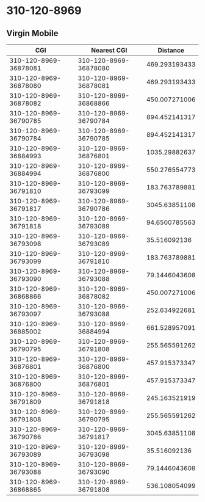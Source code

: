 # 310-120-8969
## Virgin Mobile


| CGI | Nearest CGI | Distance |
|-----|-------------|----------|
| 310-120-8969-36878081 | 310-120-8969-36878080 | 469.293193433 |
| 310-120-8969-36878080 | 310-120-8969-36878081 | 469.293193433 |
| 310-120-8969-36878082 | 310-120-8969-36868866 | 450.007271006 |
| 310-120-8969-36790785 | 310-120-8969-36790784 | 894.452141317 |
| 310-120-8969-36790784 | 310-120-8969-36790785 | 894.452141317 |
| 310-120-8969-36884993 | 310-120-8969-36876801 | 1035.29882637 |
| 310-120-8969-36884994 | 310-120-8969-36876800 | 550.276554773 |
| 310-120-8969-36791810 | 310-120-8969-36793099 | 183.763789881 |
| 310-120-8969-36791817 | 310-120-8969-36790786 | 3045.63851108 |
| 310-120-8969-36791818 | 310-120-8969-36793089 | 94.6500785563 |
| 310-120-8969-36793098 | 310-120-8969-36793089 | 35.516092136 |
| 310-120-8969-36793099 | 310-120-8969-36791810 | 183.763789881 |
| 310-120-8969-36793090 | 310-120-8969-36793088 | 79.1446043608 |
| 310-120-8969-36868866 | 310-120-8969-36878082 | 450.007271006 |
| 310-120-8969-36793097 | 310-120-8969-36793088 | 252.634922681 |
| 310-120-8969-36885002 | 310-120-8969-36884994 | 661.528957091 |
| 310-120-8969-36790795 | 310-120-8969-36791808 | 255.565591262 |
| 310-120-8969-36876801 | 310-120-8969-36876800 | 457.915373347 |
| 310-120-8969-36876800 | 310-120-8969-36876801 | 457.915373347 |
| 310-120-8969-36791809 | 310-120-8969-36791818 | 245.163521919 |
| 310-120-8969-36791808 | 310-120-8969-36790795 | 255.565591262 |
| 310-120-8969-36790786 | 310-120-8969-36791817 | 3045.63851108 |
| 310-120-8969-36793089 | 310-120-8969-36793098 | 35.516092136 |
| 310-120-8969-36793088 | 310-120-8969-36793090 | 79.1446043608 |
| 310-120-8969-36868865 | 310-120-8969-36791808 | 536.108054099 |
